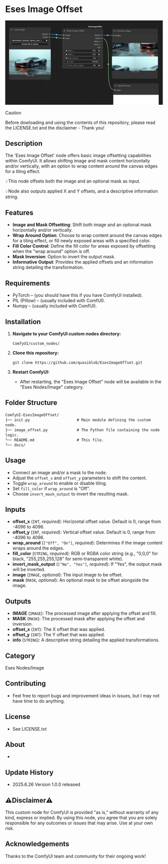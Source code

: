 # Eses Image Offset

![Eses Image Offset Node Screenshot](docs/image_offset.png)


> [!CAUTION]
> Before dowloading and using the contents of this repository, please read the LICENSE.txt and the disclaimer - Thank you!


## Description

The 'Eses Image Offset' node offers basic image offsetting capabilities within ComfyUI. It allows shifting image and mask content horizontally and/or vertically, with an option to wrap content around the canvas edges for a tiling effect. 

💡This node offsets both the image and an optional mask as input.

💡Node also outputs applied X and Y offsets, and a descriptive information string.

## Features

* **Image and Mask Offsetting**: Shift both image and an optional mask horizontally and/or vertically.
* **Wrap Around Option**: Choose to wrap content around the canvas edges for a tiling effect, or fill newly exposed areas with a specified color.
* **Fill Color Control**: Define the fill color for areas exposed by offsetting when the "wrap around" option is off.
* **Mask Inversion**: Option to invert the output mask.
* **Informative Output**: Provides the applied offsets and an information string detailing the transformation.


## Requirements

* PyTorch – (you should have this if you have ComfyUI installed).
* PIL (Pillow) – (usually included with ComfUI).
* Numpy – (usually included with ComfUI).


## Installation

1.  **Navigate to your ComfyUI custom nodes directory:**
    ```
    ComfyUI/custom_nodes/
    ```

2.  **Clone this repository:**
    ```
    git clone https://github.com/quasiblob/EsesImageOffset.git
    ```

3.  **Restart ComfyUI:**
    * After restarting, the "Eses Image Offset" node will be available in the "Eses Nodes/Image" category.


## Folder Structure

```
ComfyUI-EsesImageOffset/
├── init.py                     # Main module defining the custom node.
├── image_offset.py             # The Python file containing the node logic.
└── README.md                   # This file.
└── docs/
```


## Usage

* Connect an image and/or a mask to the node.
* Adjust the `offset_x` and `offset_y` parameters to shift the content.
* Toggle `wrap_around` to enable or disable tiling.
* Set `fill_color` if `wrap_around` is "Off".
* Choose `invert_mask_output` to invert the resulting mask.


## Inputs

* **offset\_x** (`INT`, *required*): Horizontal offset value. Default is 0, range from -4096 to 4096.
* **offset\_y** (`INT`, *required*): Vertical offset value. Default is 0, range from -4096 to 4096.
* **wrap\_around** (`["Off", "On"]`, *required*): Determines if the image content wraps around the edges.
* **fill\_color** (`STRING`, *required*): RGB or RGBA color string (e.g., "0,0,0" for black, "255,255,255,128" for semi-transparent white).
* **invert\_mask\_output** (`["No", "Yes"]`, *required*): If "Yes", the output mask will be inverted.
* **image** (`IMAGE`, *optional*): The input image to be offset.
* **mask** (`MASK`, *optional*): An optional mask to be offset alongside the image.


## Outputs

* **IMAGE** (`IMAGE`): The processed image after applying the offset and fill.
* **MASK** (`MASK`): The processed mask after applying the offset and inversion.
* **offset\_x** (`INT`): The X offset that was applied.
* **offset\_y** (`INT`): The Y offset that was applied.
* **info** (`STRING`): A descriptive string detailing the applied transformations.


## Category

Eses Nodes/Image

## Contributing

* Feel free to report bugs and improvement ideas in issues, but I may not have time to do anything.

## License

* See LICENSE.txt

## About

-

## Update History

* 2025.6.26 Version 1.0.0 released


## ⚠️Disclaimer⚠️

This custom node for ComfyUI is provided "as is," without warranty of any kind, express or implied. By using this node, you agree that you are solely responsible for any outcomes or issues that may arise. Use at your own risk.


## Acknowledgements

Thanks to the ComfyUI team and community for their ongoing work!
